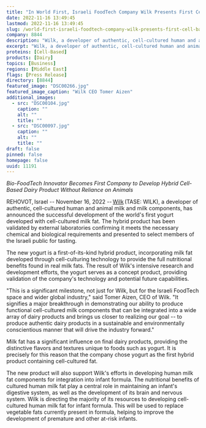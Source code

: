 ```yaml
---
title: "In World First, Israeli FoodTech Company Wilk Presents First Cell-based Yogurt Produced with Cultured Milk Fat"
date: 2022-11-16 13:49:45
lastmod: 2022-11-16 13:49:45
slug: /world-first-israeli-foodtech-company-wilk-presents-first-cell-based-yogurt-produced
company: 8844
description: "Wilk, a developer of authentic, cell-cultured human and animal milk and milk components, has announced the successful development of the world’s first yogurt developed with cell-cultured milk fat."
excerpt: "Wilk, a developer of authentic, cell-cultured human and animal milk and milk components, has announced the successful development of the world’s first yogurt developed with cell-cultured milk fat."
proteins: [Cell-Based]
products: [Dairy]
topics: [Business]
regions: [Middle East]
flags: [Press Release]
directory: [8844]
featured_image: "DSC00266.jpg"
featured_image_caption: "Wilk CEO Tomer Aizen"
additional_images:
  - src: "DSC00104.jpg"
    caption: ""
    alt: ""
    title: ""
  - src: "DSC00097.jpg"
    caption: ""
    alt: ""
    title: ""
draft: false
pinned: false
homepage: false
uuid: 11191
---
```

*Bio-FoodTech Innovator Becomes First Company to Develop Hybrid
Cell-Based Dairy Product Without Reliance on Animals*

REHOVOT, Israel -- November 16, 2022
-- [Wilk](https://wilkismilk.com/) (TASE: WILK), a developer of
authentic, cell-cultured human and animal milk and milk components, has
announced the successful development of the world's first yogurt
developed with cell-cultured milk fat. The hybrid product has been
validated by external laboratories confirming it meets the necessary
chemical and biological requirements and presented to select members of
the Israeli public for tasting.

The new yogurt is a first-of-its-kind hybrid product, incorporating milk
fat developed through cell-culturing technology to provide the full
nutritional benefits found in real milk fats. The result of Wilk\'s
intensive research and development efforts, the yogurt serves as a
concept product, providing validation of the company's technology and
potential future capabilities.

"This is a significant milestone, not just for Wilk, but for the Israeli
FoodTech space and wider global industry," said Tomer Aizen, CEO of
Wilk. "It signifies a major breakthrough in demonstrating our ability to
produce functional cell-cultured milk components that can be integrated
into a wide array of dairy products and brings us closer to realizing
our goal -- to produce authentic dairy products in a sustainable and
environmentally conscientious manner that will drive the industry
forward."

Milk fat has a significant influence on final dairy products, providing
the distinctive flavors and textures unique to foods such as yogurt. It
is precisely for this reason that the company chose yogurt as the first
hybrid product containing cell-cultured fat.

The new product will also support Wilk's efforts in developing human
milk fat components for integration into infant formula. The nutritional
benefits of cultured human milk fat play a central role in maintaining
an infant's digestive system, as well as the development of its brain
and nervous system. Wilk is directing the majority of its resources to
developing cell-cultured human milk fat for infant formula. This will be
used to replace vegetable fats currently present in formula, helping to
improve the development of premature and other at-risk infants.
